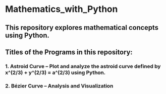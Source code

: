 # Mathematics_with_Python

## This repository explores mathematical concepts using Python.

## Titles of the Programs in this repository:

### 1. Astroid Curve – Plot and analyze the astroid curve defined by x^(2/3) + y^(2/3) = a^(2/3) using Python.

### 2. Bézier Curve – Analysis and Visualization

###